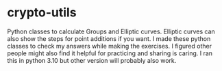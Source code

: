 # crypto-utils
Python classes to calculate Groups and Elliptic curves. Elliptic curves can also show the steps for point additions if you want. I made these python classes  to check my answers while making the exercises. I figured other people might also find it helpful for practicing and sharing is caring. I ran this in python 3.10 but other version will probably also work. 
